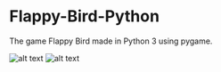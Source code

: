 # Flappy-Bird-Python
The game Flappy Bird made in Python 3 using pygame.

![alt text](https://github.com/mateusvictor/Flappy-Bird-Python/blob/main/screeshots/screenshot1.jpg "Screenshot 1")
![alt text](https://github.com/mateusvictor/Flappy-Bird-Python/blob/main/screeshots/screenshot2.jpg "Screenshot 2")



